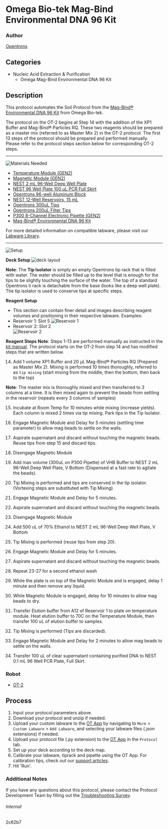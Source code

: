 # Omega Bio-tek Mag-Bind Environmental DNA 96 Kit

### Author
[Opentrons](https://opentrons.com/)

## Categories
* Nucleic Acid Extraction & Purification
    * Omega Mag-Bind Environmental DNA 96 Kit

## Description
This protocol automates the Soil Protocol from the [Mag-Bind® Environmental DNA 96 Kit](https://www.omegabiotek.com/product/mag-bind-environmental-dna-kit/?cn-reloaded=1) from Omega Bio-tek.

The protocol on the OT-2 begins at Step 14 with the addition of the XP1 Buffer and Mag-Bind® Particles RQ. These two reagents should be prepared as a master mix (referred to as Master Mix 2) in the OT-2 protocol. The first 13 steps of the protocol should be prepared and performed manually. Please refer to the protocol steps section below for corresponding OT-2 steps.

---
![Materials Needed](https://s3.amazonaws.com/opentrons-protocol-library-website/custom-README-images/001-General+Headings/materials.png)

* [Temperature Module (GEN2)](https://shop.opentrons.com/collections/hardware-modules/products/tempdeck)
* [Magnetic Module (GEN2)](https://shop.opentrons.com/collections/hardware-modules/products/magdeck)
* [NEST 2 mL 96-Well Deep Well Plate](https://shop.opentrons.com/collections/lab-plates/products/nest-0-2-ml-96-well-deep-well-plate-v-bottom)
* [NEST 96 Well Plate 100 µL PCR Full Skirt](https://shop.opentrons.com/collections/lab-plates/products/nest-0-1-ml-96-well-pcr-plate-full-skirt)
* [Opentrons 96-well Aluminum Block](https://shop.opentrons.com/collections/racks-and-adapters/products/aluminum-block-set)
* [NEST 12-Well Reservoirs, 15 mL](https://shop.opentrons.com/collections/reservoirs/products/nest-12-well-reservoir-15-ml)
* [Opentrons 300uL Tips](https://shop.opentrons.com/collections/opentrons-tips/products/opentrons-300ul-tips)
* [Opentrons 200uL Filter Tips](https://shop.opentrons.com/collections/opentrons-tips/products/opentrons-200ul-filter-tips)
* [P300 8-Channel Electronic Pipette (GEN2)](https://shop.opentrons.com/collections/ot-2-robot/products/8-channel-electronic-pipette?variant=5984202489885)
* [Mag-Bind® Environmental DNA 96 Kit](https://www.omegabiotek.com/product/mag-bind-environmental-dna-kit/?cn-reloaded=1)

For more detailed information on compatible labware, please visit our [Labware Library](https://labware.opentrons.com/).

---
![Setup](https://s3.amazonaws.com/opentrons-protocol-library-website/custom-README-images/001-General+Headings/Setup.png)

**Deck Setup**
![deck layout](https://opentrons-protocol-library-website.s3.amazonaws.com/custom-README-images/2c62b7/2c62b7.png)

**Note**: The **Tip Isolator** is simply an empty Opentrons tip rack that is filled with water. The water should be filled up to the level that is enough for the tips to be slightly touching the surface of the water. The top of a standard Opentrons ti rack is detachable from the base (looks like a deep well plate). The tip isolator is used to conserve tips at specific steps.

**Reagent Setup**

* This section can contain finer detail and images describing reagent volumes and positioning in their respective labware. Examples:
* Reservoir 1: Slot 5
![Reservoir 1](https://opentrons-protocol-library-website.s3.amazonaws.com/custom-README-images/2c62b7/resv1.png)
* Reservoir 2: Slot 2  
![Reservoir 2](https://opentrons-protocol-library-website.s3.amazonaws.com/custom-README-images/2c62b7/res2.png)

**Reagent Steps**
**Note**: Steps 1-13 are performed manually as instructed in the [kit manual](https://ensur.omegabio.com/ensur/contentAction.aspx?key=Production.4023.S2R4E1A3.20190920.67.4679917). The protocol starts on the OT-2 from step 14 and has modified steps that are written below.

14. Add 1 volume XP1 Buffer and 20 µL Mag-Bind® Particles RQ (Prepared as Master Mix 2). Mixing is performed 10 times thoroughly, referred to as `tip mixing` (start mixing from the middle, then the bottom, then back to the top)

**Note**: The master mix is thoroughly mixed and then transferred to 3 columns at a time. It is then mixed again to prevent the beads from settling in the reservoir (repeats every 3 columns of samples)

15. Incubate at Room Temp for 10 minutes while mixing (increase yields). Each column is mixed 2 times via tip mixing. Park tips in the Tip Isolator.

16. Engage Magnetic Module and Delay for 5 minutes (settling time parameter) to allow mag beads to settle on the walls. 

17. Aspirate supernatant and discard without touching the magnetic beads. Reuse tips from step 15 and discard tips.

18. Disengage Magnetic Module

19. Add max volume (300uL on P300 Pipette) of VHB Buffer to NEST 2 mL 96-Well Deep Well Plate, V Bottom (Dispensed at a fast rate to agitate the beads).

20. Tip Mixing is performed and tips are conserved in the tip isolator. (Vortexing steps are substituted with Tip Mixing)

21. Engage Magnetic Module and Delay for 5 minutes.

22. Aspirate supernatant and discard without touching the magnetic beads.

23. Disengage Magnetic Module

24. Add 500 uL of 70% Ethanol to NEST 2 mL 96-Well Deep Well Plate, V Bottom

25. Tip Mixing is performed (reuse tips from step 20).

26. Engage Magnetic Module and Delay for 5 minutes.

27. Aspirate supernatant and discard without touching the magnetic beads. 

28. Repeat 23-27 for a second ethanol wash

29. While the plate is on top of the Magnetic Module and is engaged, delay 1 minute and then remove any liquid.

30. While Magnetic Module is engaged, delay for 10 minutes to allow mag beads to dry.

31. Transfer Elution buffer from A12 of Reservoir 1 to plate on temperature module. Heat elution buffer to 70C on the Temperature Module, then transfer 100 uL of elution buffer to samples.

32. Tip Mixing is performed (Tips are discarded).

33. Engage Magnetic Module and Delay for 2 minutes to allow mag beads to settle on the walls.

34. Transfer 100 uL of  clear supernatant containing purified DNA to NEST 0.1 mL 96 Well PCR Plate, Full Skirt.

### Robot
* [OT-2](https://opentrons.com/ot-2)

## Process
1. Input your protocol parameters above.
2. Download your protocol and unzip if needed.
3. Upload your custom labware to the [OT App](https://opentrons.com/ot-app) by navigating to `More` > `Custom Labware` > `Add Labware`, and selecting your labware files (.json extensions) if needed.
4. Upload your protocol file (.py extension) to the [OT App](https://opentrons.com/ot-app) in the `Protocol` tab.
5. Set up your deck according to the deck map.
6. Calibrate your labware, tiprack and pipette using the OT App. For calibration tips, check out our [support articles](https://support.opentrons.com/en/collections/1559720-guide-for-getting-started-with-the-ot-2).
7. Hit 'Run'.

### Additional Notes

If you have any questions about this protocol, please contact the Protocol Development Team by filling out the [Troubleshooting Survey](https://protocol-troubleshooting.paperform.co/).

###### Internal
2c62b7